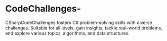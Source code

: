 # CodeChallenges-
CSharpCodeChallenges fosters C# problem-solving skills with diverse challenges. Suitable for all levels, gain insights, tackle real-world problems, and explore various topics, algorithms, and data structures.
